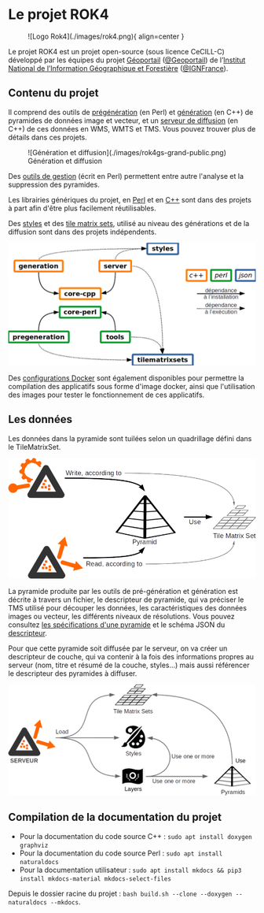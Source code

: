 # Le projet ROK4

<figure markdown>
  ![Logo Rok4](./images/rok4.png){ align=center }
</figure>


Le projet ROK4 est un projet open-source (sous licence CeCILL-C) développé par les équipes du projet [Géoportail](https://www.geoportail.gouv.fr) ([@Geoportail](https://twitter.com/Geoportail)) de l’[Institut National de l’Information Géographique et Forestière](https://ign.fr) ([@IGNFrance](https://twitter.com/IGNFrance)).

## Contenu du projet

Il comprend des outils de [prégénération](https://github.com/rok4/pregeneration) (en Perl) et [génération](https://github.com/rok4/generation) (en C++) de pyramides de données image et vecteur, et un [serveur de diffusion](https://github.com/rok4/server) (en C++) de ces données en WMS, WMTS et TMS. Vous pouvez trouver plus de détails dans ces projets. 

<figure markdown>
  ![Génération et diffusion](./images/rok4gs-grand-public.png)
  <figcaption>Génération et diffusion</figcaption>
</figure>

Des [outils de gestion](https://github.com/rok4/tools) (écrit en Perl) permettent entre autre l'analyse et la suppression des pyramides.

Les librairies génériques du projet, en [Perl](https://github.com/rok4/core-perl) et en [C++](https://github.com/rok4/core-cpp) sont dans des projets à part afin d'être plus facilement réutilisables.

Des [styles](https://github.com/rok4/styles) et des [tile matrix sets](https://github.com/rok4/tilematrixsets), utilisé au niveau des générations et de la diffusion sont dans des projets indépendents.

![Découpage du projet](./images/rok4-decoupage-projet.png)

Des [configurations Docker](https://github.com/rok4/docker) sont également disponibles pour permettre la compilation des applicatifs sous forme d'image docker, ainsi que l'utilisation des images pour tester le fonctionnement de ces applicatifs.

## Les données

Les données dans la pyramide sont tuilées selon un quadrillage défini dans le TileMatrixSet.

![Serveur et génération](./images/rok4-generation-server.png)

La pyramide produite par les outils de pré-génération et génération est décrite à travers un fichier, le descripteur de pyramide, qui va préciser le TMS utilisé pour découper les données, les caractéristiques des données images ou vecteur, les différents niveaux de résolutions. Vous pouvez consultez [les spécifications d'une pyramide](specifications/pyramid.md) et le schéma JSON du [descripteur](specifications/pyramid.schema.json).

Pour que cette pyramide soit diffusée par le serveur, on va créer un descripteur de couche, qui va contenir à la fois des informations propres au serveur (nom, titre et résumé de la couche, styles...) mais aussi référencer le descripteur des pyramides à diffuser.

![Chargement du serveur](./images/rok4server-layer-pyramid.png)

## Compilation de la documentation du projet

* Pour la documentation du code source C++ : `sudo apt install doxygen graphviz`
* Pour la documentation du code source Perl : `sudo apt install naturaldocs`
* Pour la documentation utilisateur : `sudo apt install mkdocs && pip3 install mkdocs-material mkdocs-select-files`

Depuis le dossier racine du projet : `bash build.sh --clone --doxygen --naturaldocs --mkdocs`.